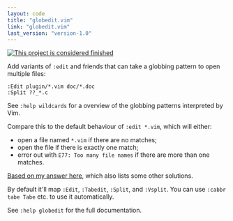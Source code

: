 ```yaml
---
layout: code
title: "globedit.vim"
link: "globedit.vim"
last_version: "version-1.0"
---
```


[![This project is considered finished](https://img.shields.io/badge/Status-finished-green.svg)](https://arp242.net/status/finished)

Add variants of `:edit` and friends that can take a globbing pattern to open
multiple files:

    :Edit plugin/*.vim doc/*.doc
    :Split ??_*.c

See `:help wildcards` for a overview of the globbing patterns interpreted by
Vim.

Compare this to the default behaviour of `:edit *.vim`, which will either:

- open a file named `*.vim` if there are no matches;
- open the file if there is exactly one match;
- error out with `E77: Too many file names` if there are more than one matches.

[Based on my answer here](http://vi.stackexchange.com/q/2108/51), which also
lists some other solutions.

By default it'll map `:Edit`, `:Tabedit`, `:Split`, and `:Vsplit`. You can use
`:cabbr tabe Tabe` etc. to use it automatically.

See `:help globedit` for the full documentation.
